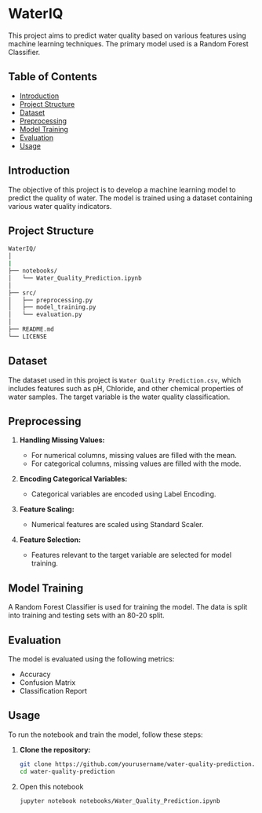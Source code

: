 # WaterIQ
This project aims to predict water quality based on various features using machine learning techniques. The primary model used is a Random Forest Classifier.

## Table of Contents

- [Introduction](#introduction)
- [Project Structure](#project)
- [Dataset](#dataset)
- [Preprocessing](#preprocessing)
- [Model Training](#model-training)
- [Evaluation](#evaluation)
- [Usage](#usage)

## Introduction

The objective of this project is to develop a machine learning model to predict the quality of water. The model is trained using a dataset containing various water quality indicators.

## Project Structure
```sh
WaterIQ/
│
|
├── notebooks/
│   └── Water_Quality_Prediction.ipynb
│
├── src/
│   ├── preprocessing.py
│   ├── model_training.py
│   └── evaluation.py
│
├── README.md
└── LICENSE
```


## Dataset

The dataset used in this project is `Water Quality Prediction.csv`, which includes features such as pH, Chloride, and other chemical properties of water samples. The target variable is the water quality classification.

## Preprocessing

1. **Handling Missing Values:** 
   - For numerical columns, missing values are filled with the mean.
   - For categorical columns, missing values are filled with the mode.
   
2. **Encoding Categorical Variables:**
   - Categorical variables are encoded using Label Encoding.
   
3. **Feature Scaling:**
   - Numerical features are scaled using Standard Scaler.

4. **Feature Selection:**
   - Features relevant to the target variable are selected for model training.

## Model Training

A Random Forest Classifier is used for training the model. The data is split into training and testing sets with an 80-20 split.

## Evaluation

The model is evaluated using the following metrics:
- Accuracy
- Confusion Matrix
- Classification Report

## Usage

To run the notebook and train the model, follow these steps:

1. **Clone the repository:**
   ```sh
   git clone https://github.com/yourusername/water-quality-prediction.git
   cd water-quality-prediction
2. Open this notebook
   ```sh
   jupyter notebook notebooks/Water_Quality_Prediction.ipynb
